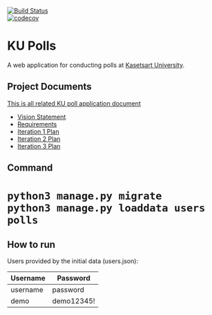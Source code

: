 [![Build Status](https://app.travis-ci.com/Ing140943/ku-polls.svg?branch=master)](https://app.travis-ci.com/Ing140943/ku-polls)     
[![codecov](https://codecov.io/gh/Ing140943/ku-polls/branch/master/graph/badge.svg?token=1J78KUHPSE)](https://codecov.io/gh/Ing140943/ku-polls) 
# KU Polls

A web application for conducting polls at [Kasetsart University](https://www.ku.ac.th).

## Project Documents

[This is all related KU poll application document](https://github.com/Ing140943/ku-polls/wiki)

* [Vision Statement](../../wiki/Vision%20Statement)
* [Requirements](../../wiki/Requirements)
* [Iteration 1 Plan](../../wiki/Iteration-1-Plan)
* [Iteration 2 Plan](../../wiki/Iteration-2-Plan)     
* [Iteration 3 Plan](../../wiki/Iteration-3-Plan) 


## Command     
```python3 manage.py migrate```     
```python3 manage.py loaddata users polls```
=======
## How to run 

Users provided by the initial data (users.json):

| Username  | Password    |
|-----------|-------------|
| username     | password    |
| demo     | demo12345!    |

